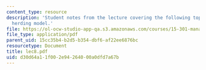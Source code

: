 ```yaml
---
content_type: resource
description: 'Student notes from the lecture covering the following topic: the self
  herding model.'
file: https://ol-ocw-studio-app-qa.s3.amazonaws.com/courses/15-301-managerial-psychology-laboratory-fall-2004/d30d64a11f002e94264000a0dfd7a67b_lec8.pdf
file_type: application/pdf
parent_uid: 15cc35b4-b2d5-b354-dbf6-af22ee6876bc
resourcetype: Document
title: lec8.pdf
uid: d30d64a1-1f00-2e94-2640-00a0dfd7a67b
---
```

